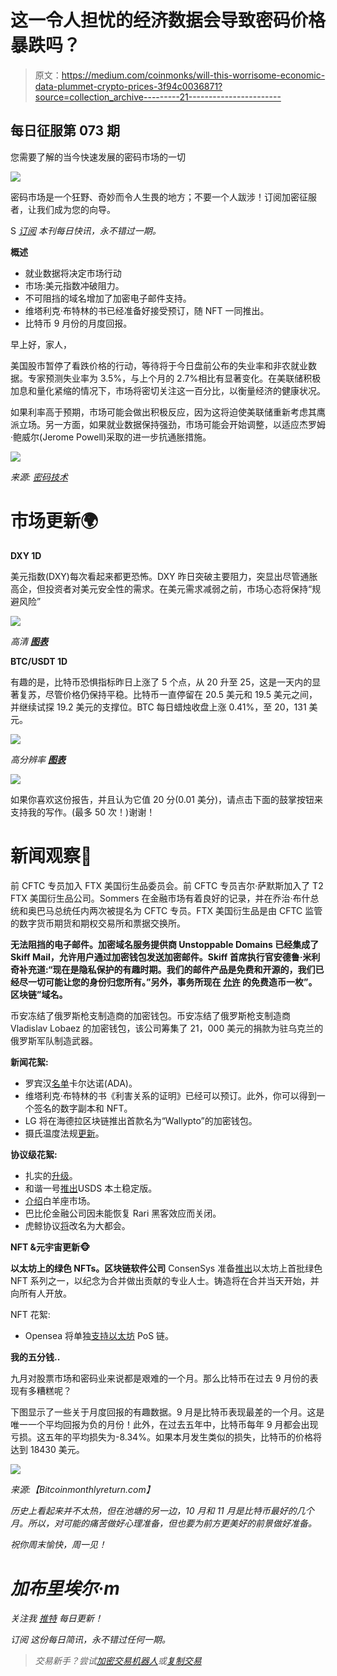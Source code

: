 # 这一令人担忧的经济数据会导致密码价格暴跌吗？

> 原文：<https://medium.com/coinmonks/will-this-worrisome-economic-data-plummet-crypto-prices-3f94c0036871?source=collection_archive---------21----------------------->

## 每日征服第 073 期

您需要了解的当今快速发展的密码市场的一切

![](img/0f144c99c5b47f4fdf97775296752ca0.png)

密码市场是一个狂野、奇妙而令人生畏的地方；不要一个人跋涉！订阅加密征服者，让我们成为您的向导。

S [*订阅*](https://tradergabi.substack.com/subscribe?) *本刊每日快讯，永不错过一期。*

**概述**

*   就业数据将决定市场行动
*   市场:美元指数冲破阻力。
*   不可阻挡的域名增加了加密电子邮件支持。
*   维塔利克·布特林的书已经准备好接受预订，随 NFT 一同推出。
*   比特币 9 月份的月度回报。

早上好，家人，

美国股市暂停了看跌价格的行动，等待将于今日盘前公布的失业率和非农就业数据。专家预测失业率为 3.5%，与上个月的 2.7%相比有显著变化。在美联储积极加息和量化紧缩的情况下，市场将密切关注这一百分比，以衡量经济的健康状况。

如果利率高于预期，市场可能会做出积极反应，因为这将迫使美联储重新考虑其鹰派立场。另一方面，如果就业数据保持强劲，市场可能会开始调整，以适应杰罗姆·鲍威尔(Jerome Powell)采取的进一步抗通胀措施。

![](img/9e6d22b128db83d8859632005ab5961b.png)

*来源:* [*密码技术*](https://www.cryptocraft.com/calendar#graph=122957)

# 市场更新🌍

**DXY 1D**

美元指数(DXY)每次看起来都更恐怖。DXY 昨日突破主要阻力，突显出尽管通胀高企，但投资者对美元安全性的需求。在美元需求减弱之前，市场心态将保持“规避风险”

![](img/0836495b34bdc73349f0855a835fd339.png)

*高清* [***图表***](https://www.tradingview.com/x/6drk4Tfg/)

**BTC/USDT 1D**

有趣的是，比特币恐惧指标昨日上涨了 5 个点，从 20 升至 25，这是一天内的显著复苏，尽管价格仍保持平稳。比特币一直停留在 20.5 美元和 19.5 美元之间，并继续试探 19.2 美元的支撑位。BTC 每日蜡烛收盘上涨 0.41%，至 20，131 美元。

![](img/4989fb3a48c9ee679736545b1911bab3.png)

*高分辨率* [***图表***](https://www.tradingview.com/x/xhimRaKX/)

![](img/41a436ed1a9f5e5191335ad4a60b8e15.png)

如果你喜欢这份报告，并且认为它值 20 分(0.01 美分)，请点击下面的鼓掌按钮来支持我的写作。(最多 50 次！)谢谢！

# 新闻观察📰

前 CFTC 专员加入 FTX 美国衍生品委员会。前 CFTC 专员吉尔·萨默斯加入了 T2 FTX 美国衍生品公司。Sommers 在金融市场有着良好的记录，并在乔治·布什总统和奥巴马总统任内两次被提名为 CFTC 专员。FTX 美国衍生品是由 CFTC 监管的数字货币期货和期权交易所和票据交换所。

**无法阻挡的电子邮件。加密域名服务提供商 Unstoppable Domains 已经集成了 Skiff Mail，允许用户通过加密钱包发送加密邮件。Skiff 首席执行官安德鲁·米利奇补充道:“现在是隐私保护的有趣时期。我们的邮件产品是免费和开源的，我们已经尽一切可能让您的身份归您所有。”**另外，事务所现在** [**允许**](https://twitter.com/unstoppableweb/status/1564716219890077697?s=20&t=hhmnwcGIvesZdGsOCa_-vQ) **的免费造币一枚”。区块链”域名。****

币安冻结了俄罗斯枪支制造商的加密钱包。币安冻结了俄罗斯枪支制造商 Vladislav Lobaez 的加密钱包，该公司筹集了 21，000 美元的捐款为驻乌克兰的俄罗斯军队制造武器。

**新闻花絮:**

*   罗宾汉[名单](https://twitter.com/WuBlockchain/status/1565340316508749826?s=20&t=hhmnwcGIvesZdGsOCa_-vQ)卡尔达诺(ADA)。
*   维塔利克·布特林的书《利害关系的证明》已经可以预订。此外，你可以得到一个签名的数字副本和 NFT。
*   LG 将在海德拉区块链推出首款名为“Wallypto”的加密钱包。
*   摄氏温度法规[更新](https://twitter.com/nikhileshde/status/1565419327163187201?s=20&t=mSM6BofzbrMPXYNZzmRwzA)。

**协议级花絮:**

*   扎实的[升级](/@seraph333/solidly-upgrade-decf1033a05f)。
*   和谐一号[推出](https://twitter.com/harmonyprotocol/status/1564884255573950466?s=20&t=d02kP2uzYNFgElPE7ofpag)USDS 本土稳定版。
*   [介绍](https://twitter.com/AriesMarkets/status/1564935033978097664?s=20&t=9o8YrvsEpS5r1q1njpExrQ)白羊座市场。
*   巴比伦金融公司因未能恢复 Rari 黑客效应而关闭。
*   虎鲸协议[将](https://twitter.com/0xMetropolis/status/1565015299186909186?s=20&t=un80_Ws1KZPYsj7SjzJ-rQ)改名为大都会。

**NFT &元宇宙更新🐵**

**以太坊上的绿色 NFTs。区块链软件公司** ConsenSys 准备[推出](https://consensys.net/blog/news/consensys-to-launch-one-of-the-first-green-nfts-on-ethereum-mainnet/)以太坊上首批绿色 NFT 系列之一，以纪念为合并做出贡献的专业人士。铸造将在合并当天开始，并向所有人开放。

NFT 花絮:

*   Opensea 将单独[支持以太坊](https://www.theblock.co/post/166940/opensea-commits-to-solely-supporting-nfts-on-proof-of-stake-ethereum-blockchain?utm_source=telegram1&utm_medium=social) PoS 链。

**我的五分钱..**

九月对股票市场和密码业来说都是艰难的一个月。那么比特币在过去 9 月份的表现有多糟糕呢？

下图显示了一些关于月度回报的有趣数据。9 月是比特币表现最差的一个月。这是唯一一个平均回报为负的月份！此外，在过去五年中，比特币每年 9 月都会出现亏损。这五年的平均损失为-8.34%。如果本月发生类似的损失，比特币的价格将达到 18430 美元。

![](img/102a084f4c81037bc640d4fc8ed07f5c.png)

*来源:【Bitcoinmonthlyreturn.com】[](https://bitcoinmonthlyreturn.com/)*

*历史上看起来并不太热，但在池塘的另一边，10 月和 11 月是比特币最好的几个月。所以，对可能的痛苦做好心理准备，但也要为前方更美好的前景做好准备。*

*祝你周末愉快，周一见！*

# *加布里埃尔·m*

**关注我* [*推特*](https://twitter.com/web3_gabri) *每日更新！**

*订阅 *这份每日简讯，永不错过任何一期。**

> *交易新手？尝试[加密交易机器人](/coinmonks/crypto-trading-bot-c2ffce8acb2a)或[复制交易](/coinmonks/top-10-crypto-copy-trading-platforms-for-beginners-d0c37c7d698c)*